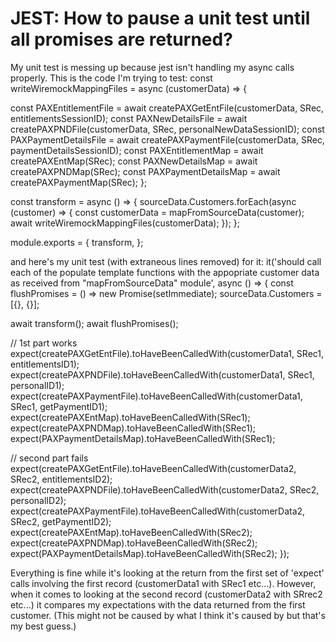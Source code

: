 
# JEST: How to pause a unit test until all promises are returned?

My unit test is messing up because jest isn't handling my async calls properly.
This is the code I'm trying to test:
const writeWiremockMappingFiles = async (customerData) => {

  const PAXEntitlementFile = await createPAXGetEntFile(customerData, SRec, entitlementsSessionID);
  const PAXNewDetailsFile = await createPAXPNDFile(customerData, SRec, personalNewDataSessionID);
  const PAXPaymentDetailsFile = await createPAXPaymentFile(customerData, SRec, paymentDetailsSessionID);
  const PAXEntitlementMap = await createPAXEntMap(SRec);
  const PAXNewDetailsMap = await createPAXPNDMap(SRec);
  const PAXPaymentDetailsMap = await createPAXPaymentMap(SRec);
};

const transform = async () => {
  sourceData.Customers.forEach(async (customer) => {
    const customerData = mapFromSourceData(customer);
    await writeWiremockMappingFiles(customerData);
  });
};

module.exports = {
  transform,
};

and here's my unit test (with extraneous lines removed) for it:
it('should call each of the populate template functions with the appopriate customer data as received from "mapFromSourceData" module', async () => {
  const flushPromises = () => new Promise(setImmediate);
  sourceData.Customers = [{}, {}];

  await transform();
  await flushPromises();

// 1st part works
  expect(createPAXGetEntFile).toHaveBeenCalledWith(customerData1, SRec1, entitlementsID1);
  expect(createPAXPNDFile).toHaveBeenCalledWith(customerData1, SRec1, personalID1);
  expect(createPAXPaymentFile).toHaveBeenCalledWith(customerData1, SRec1, getPaymentID1);
  expect(createPAXEntMap).toHaveBeenCalledWith(SRec1);
  expect(createPAXPNDMap).toHaveBeenCalledWith(SRec1);
  expect(PAXPaymentDetailsMap).toHaveBeenCalledWith(SRec1);

// second part fails
  expect(createPAXGetEntFile).toHaveBeenCalledWith(customerData2, SRec2, entitlementsID2);
  expect(createPAXPNDFile).toHaveBeenCalledWith(customerData2, SRec2, personalID2);
  expect(createPAXPaymentFile).toHaveBeenCalledWith(customerData2, SRec2, getPaymentID2);
  expect(createPAXEntMap).toHaveBeenCalledWith(SRec2);
  expect(createPAXPNDMap).toHaveBeenCalledWith(SRec2);
  expect(PAXPaymentDetailsMap).toHaveBeenCalledWith(SRec2);
});

Everything is fine while it's looking at the return from the first set of 'expect' calls involving the first record (customerData1 with SRec1 etc...). However, when it comes to looking at the second record (customerData2 with SRrec2 etc...) it compares my expectations with the data returned from the first customer.
(This might not be caused by what I think it's caused by but that's my best guess.)

        
